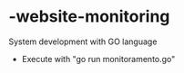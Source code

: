# -website-monitoring
 System development with GO language


* Execute with "go run monitoramento.go"
